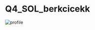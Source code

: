 # Q4_SOL_berkcicekk
![profıle](https://github.com/user-attachments/assets/e7e15f12-86af-41aa-a700-4c20f2a877eb)
